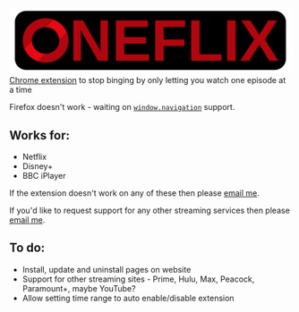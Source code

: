![](logo/fullLogo.svg)
[
Chrome extension](https://chromewebstore.google.com/detail/oneflix/mkdljjcpkdmnpnecoenmcblbamiofeph) to stop binging by only letting you watch one episode at a time

Firefox doesn't work - waiting on [`window.navigation`](https://developer.mozilla.org/en-US/docs/Web/API/Window/navigation#browser_compatibility) support.

## Works for:

-   Netflix
-   Disney+
-   BBC iPlayer

If the extension doesn't work on any of these then please [email me](mailto:joe@joeherbert.dev?subject=Oneflix).

If you'd like to request support for any other streaming services then please [email me](mailto:joe@joeherbert.dev?subject=New%20Streaming%20Service%20Support%20Request&body=Please%20add%20support%20for%3A%20).

## To do:

-   Install, update and uninstall pages on website
-   Support for other streaming sites - Prime, Hulu, Max, Peacock, Paramount+, maybe YouTube?
-   Allow setting time range to auto enable/disable extension
